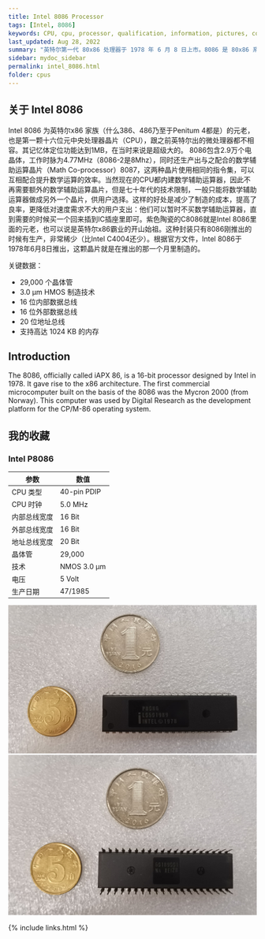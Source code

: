 ```yaml
---
title: Intel 8086 Processor
tags: [Intel, 8086]
keywords: CPU, cpu, processor, qualification, information, pictures, core, frequency, chip packaging, packaging, cpu info, x86, collection, amd, cyrix, harris, ibm, idt, iit, intel, motorola, nec, sgs, sgs-thomson, siemens, ST, signetics, mhs, ti, texas instruments, ulsi, umc, weitek, zilog, 808x, 8085, 8088, 8086, 80188, 80186, 80286, 286, 80386, 386, i386, Am386, 386sx, 386dx, 486, i486, 586, 486sx, 486dx, overdrive, 487, pentium, 586, 5x86, 386dlc, 386slc, 486dx2, mmx, ppro, pentium-pro, pro, athlon, duron, z80, dirk oppelt, dirk, oppelt, engineering, sample, samples
last_updated: Aug 28, 2022
summary: "英特尔第一代 80x86 处理器于 1978 年 6 月 8 日上市。8086 是 80x86 系列的始祖，其架构至今仍在无数代处理器中使用。8086 是一个完整的 16 位微处理器，因为内部和外部总线均为 16 位宽。"
sidebar: mydoc_sidebar
permalink: intel_8086.html
folder: cpus
---
```


## 关于 Intel 8086

 Intel 8086 为英特尔x86 家族（什么386、486乃至于Penitum 4都是）的元老，也是第一颗十六位元中央处理器晶片（CPU），跟之前英特尔出的微处理器都不相容。其记忆体定位功能达到1MB，在当时来说是超级大的。 8086包含2.9万个电晶体，工作时脉为4.77MHz（8086-2是8Mhz），同时还生产出与之配合的数学辅助运算晶片（Math Co-processor）8087，这两种晶片使用相同的指令集，可以互相配合提升数学运算的效率。当然现在的CPU都内建数学辅助运算器，因此不再需要额外的数学辅助运算晶片，但是七十年代的技术限制，一般只能将数学辅助运算器做成另外一个晶片，供用户选择。这样的好处是减少了制造的成本，提高了良率，更降低对速度需求不大的用户支出：他们可以暂时不买数学辅助运算器，直到需要的时候买一个回来插到IC插座里即可。紫色陶瓷的C8086就是Intel 8086里面的元老，也可以说是英特尔x86霸业的开山始祖。这种封装只有8086刚推出的时候有生产，非常稀少（比Intel C4004还少）。根据官方文件，Intel 8086于1978年6月8日推出，这颗晶片就是在推出的那一个月里制造的。

关键数据：
- 29,000 个晶体管
- 3.0 µm HMOS 制造技术
- 16 位内部数据总线
- 16 位外部数据总线
- 20 位地址总线
- 支持高达 1024 KB 的内存

## Introduction

The 8086, officially called iAPX 86, is a 16-bit processor designed by Intel in 1978. It gave rise to the x86 architecture. The first commercial microcomputer built on the basis of the 8086 was the Mycron 2000 (from Norway). This computer was used by Digital Research as the development platform for the CP/M-86 operating system.

## 我的收藏

### Intel P8086

| 参数 | 数值 |
| ------ | ------ |
| CPU 类型 | 40-pin PDIP |
| CPU 时钟 | 5.0 MHz |
| 内部总线宽度 | 16 Bit |
| 外部总线宽度 | 16 Bit |
| 地址总线宽度 | 20 Bit |
| 晶体管 | 29,000 |
| 技术 | NMOS 3.0 µm |
| 电压 | 5 Volt |
| 生产日期 | 47/1985 |

![Intel-P8086 正面](/images/cpus/Intel/Intel_P8086_1.jpg)
![Intel-P8086 反面](/images/cpus/Intel/Intel_P8086_2.jpg)

{% include links.html %}
